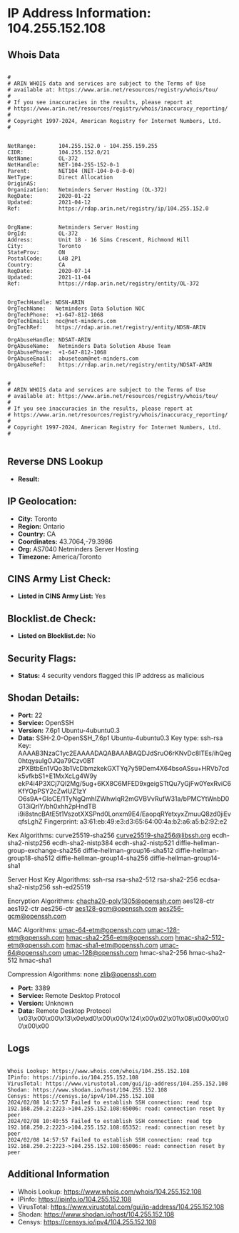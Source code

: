 # IP Address Information: 104.255.152.108

## Whois Data
```

#
# ARIN WHOIS data and services are subject to the Terms of Use
# available at: https://www.arin.net/resources/registry/whois/tou/
#
# If you see inaccuracies in the results, please report at
# https://www.arin.net/resources/registry/whois/inaccuracy_reporting/
#
# Copyright 1997-2024, American Registry for Internet Numbers, Ltd.
#


NetRange:       104.255.152.0 - 104.255.159.255
CIDR:           104.255.152.0/21
NetName:        OL-372
NetHandle:      NET-104-255-152-0-1
Parent:         NET104 (NET-104-0-0-0-0)
NetType:        Direct Allocation
OriginAS:       
Organization:   Netminders Server Hosting (OL-372)
RegDate:        2020-01-22
Updated:        2021-04-12
Ref:            https://rdap.arin.net/registry/ip/104.255.152.0


OrgName:        Netminders Server Hosting
OrgId:          OL-372
Address:        Unit 18 - 16 Sims Crescent, Richmond Hill
City:           Toronto
StateProv:      ON
PostalCode:     L4B 2P1
Country:        CA
RegDate:        2020-07-14
Updated:        2021-11-04
Ref:            https://rdap.arin.net/registry/entity/OL-372


OrgTechHandle: NDSN-ARIN
OrgTechName:   Netminders Data Solution NOC
OrgTechPhone:  +1-647-812-1068 
OrgTechEmail:  noc@net-minders.com
OrgTechRef:    https://rdap.arin.net/registry/entity/NDSN-ARIN

OrgAbuseHandle: NDSAT-ARIN
OrgAbuseName:   Netminders Data Solution Abuse Team
OrgAbusePhone:  +1-647-812-1068 
OrgAbuseEmail:  abuseteam@net-minders.com
OrgAbuseRef:    https://rdap.arin.net/registry/entity/NDSAT-ARIN


#
# ARIN WHOIS data and services are subject to the Terms of Use
# available at: https://www.arin.net/resources/registry/whois/tou/
#
# If you see inaccuracies in the results, please report at
# https://www.arin.net/resources/registry/whois/inaccuracy_reporting/
#
# Copyright 1997-2024, American Registry for Internet Numbers, Ltd.
#


```
## Reverse DNS Lookup
- **Result:** 

## IP Geolocation:
- **City:** Toronto
- **Region:** Ontario
- **Country:** CA
- **Coordinates:** 43.7064,-79.3986
- **Org:** AS7040 Netminders Server Hosting
- **Timezone:** America/Toronto

## CINS Army List Check:
- **Listed in CINS Army List:** 
Yes

## Blocklist.de Check:
- **Listed on Blocklist.de:** 
No

## Security Flags:
- **Status:** 4 security vendors flagged this IP address as malicious

## Shodan Details:
- **Port:** 22
- **Service:** OpenSSH
- **Version:** 7.6p1 Ubuntu-4ubuntu0.3
- **Data:** SSH-2.0-OpenSSH_7.6p1 Ubuntu-4ubuntu0.3
Key type: ssh-rsa
Key: AAAAB3NzaC1yc2EAAAADAQABAAABAQDJdSruO6rKNvDc8lTEs/ihQeg0htqysuIgOJQa79Czv0BT
zPXBtbEn1VQo3b1VcDbmzkekGXTYq7y59Dem4X64bsoASsu+HRVb7cdk5vfkbS1+E1MxXcLg4W9y
ekP4i4P3XCj7Ql2Mg/5ug+6KX8C6MFED9xgeigSTtQu7yGjFw0YexRviC6KfYOpPSY2cZwIUZ1zY
O6s9A+GloCE/1TyNgQmhlZWhwIqR2mGVBVvRufW31a/bPMCYtWnbD0G13iQrlY/bh0xhh2pHndTB
i9i8stncBAtE5t1VszotXXSPnd0Lonxm9E4/EaopqRYetxyxZmuuQ8zd0jiEvqfsLghZ
Fingerprint: a3:61:eb:49:e3:d3:65:64:00:4a:b2:a6:a5:b2:92:e2

Kex Algorithms:
	curve25519-sha256
	curve25519-sha256@libssh.org
	ecdh-sha2-nistp256
	ecdh-sha2-nistp384
	ecdh-sha2-nistp521
	diffie-hellman-group-exchange-sha256
	diffie-hellman-group16-sha512
	diffie-hellman-group18-sha512
	diffie-hellman-group14-sha256
	diffie-hellman-group14-sha1

Server Host Key Algorithms:
	ssh-rsa
	rsa-sha2-512
	rsa-sha2-256
	ecdsa-sha2-nistp256
	ssh-ed25519

Encryption Algorithms:
	chacha20-poly1305@openssh.com
	aes128-ctr
	aes192-ctr
	aes256-ctr
	aes128-gcm@openssh.com
	aes256-gcm@openssh.com

MAC Algorithms:
	umac-64-etm@openssh.com
	umac-128-etm@openssh.com
	hmac-sha2-256-etm@openssh.com
	hmac-sha2-512-etm@openssh.com
	hmac-sha1-etm@openssh.com
	umac-64@openssh.com
	umac-128@openssh.com
	hmac-sha2-256
	hmac-sha2-512
	hmac-sha1

Compression Algorithms:
	none
	zlib@openssh.com


- **Port:** 3389
- **Service:** Remote Desktop Protocol
- **Version:** Unknown
- **Data:** Remote Desktop Protocol
\x03\x00\x00\x13\x0e\xd0\x00\x00\x124\x00\x02\x01\x08\x00\x00\x00\x00\x00

## Logs
```

Whois Lookup: https://www.whois.com/whois/104.255.152.108
IPinfo: https://ipinfo.io/104.255.152.108
VirusTotal: https://www.virustotal.com/gui/ip-address/104.255.152.108
Shodan: https://www.shodan.io/host/104.255.152.108
Censys: https://censys.io/ipv4/104.255.152.108
2024/02/08 14:57:57 Failed to establish SSH connection: read tcp 192.168.250.2:2223->104.255.152.108:65006: read: connection reset by peer
2024/02/08 10:40:55 Failed to establish SSH connection: read tcp 192.168.250.2:2223->104.255.152.108:65352: read: connection reset by peer
2024/02/08 14:57:57 Failed to establish SSH connection: read tcp 192.168.250.2:2223->104.255.152.108:65006: read: connection reset by peer

```
## Additional Information
- Whois Lookup: https://www.whois.com/whois/104.255.152.108
- IPinfo: https://ipinfo.io/104.255.152.108
- VirusTotal: https://www.virustotal.com/gui/ip-address/104.255.152.108
- Shodan: https://www.shodan.io/host/104.255.152.108
- Censys: https://censys.io/ipv4/104.255.152.108

